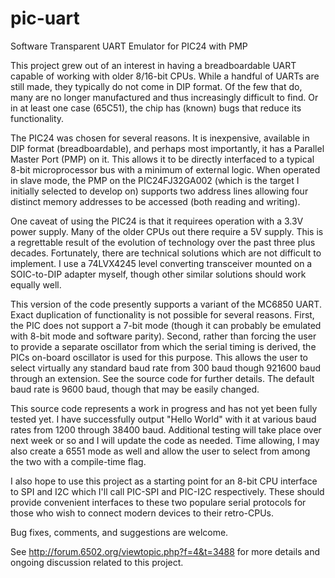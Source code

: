 # pic-uart
Software Transparent UART Emulator for PIC24 with PMP

This project grew out of an interest in having a breadboardable UART capable of working with older 8/16-bit CPUs.  While
a handful of UARTs are still made, they typically do not come in DIP format.  Of the few that do, many are no longer
manufactured and thus increasingly difficult to find.  Or in at least one case (65C51), the chip has (known) bugs
that reduce its functionality.

The PIC24 was chosen for several reasons.  It is inexpensive, available in DIP format (breadboardable), and perhaps most
importantly, it has a Parallel Master Port (PMP) on it.  This allows it to be directly interfaced to a typical 8-bit
microprocessor bus with a minimum of external logic.  When operated in slave mode, the PMP on the PIC24FJ32GA002
(which is the target I initially selected to develop on) supports two address lines allowing four distinct memory
addresses to be accessed (both reading and writing).

One caveat of using the PIC24 is that it requirees operation with a 3.3V power supply.  Many of the older CPUs out there
require a 5V supply.  This is a regrettable result of the evolution of technology over the past three plus decades.
Fortunately, there are technical solutions which are not difficult to implement.  I use a 74LVX4245 level converting
transceiver mounted on a SOIC-to-DIP adapter myself, though other similar solutions should work equally well.

This version of the code presently supports a variant of the MC6850 UART.  Exact duplication of functionality is not
possible for several reasons.  First, the PIC does not support a 7-bit mode (though it can probably be emulated with
8-bit mode and software parity).  Second, rather than forcing the user to provide a separate oscillator from which
the serial timing is derived, the PICs on-board oscillator is used for this purpose.  This allows the user to select
virtually any standard baud rate from 300 baud though 921600 baud through an extension.  See the source code for further
details.  The default baud rate is 9600 baud, though that may be easily changed.

This source code represents a work in progress and has not yet been fully tested yet.  I have successfully output
"Hello World" with it at various baud rates from 1200 through 38400 baud.  Additional testing will take place over
next week or so and I will update the code as needed.  Time allowing, I may also create a 6551 mode as well and
allow the user to select from among the two with a compile-time flag.

I also hope to use this project as a starting point for an 8-bit CPU interface to SPI and I2C which I'll call
PIC-SPI and PIC-I2C respectively.  These should provide convenient interfaces to these two populare serial protocols
for those who wish to connect modern devices to their retro-CPUs.

Bug fixes, comments, and suggestions are welcome.

See http://forum.6502.org/viewtopic.php?f=4&t=3488 for more details and ongoing discussion related to this project.
